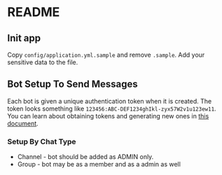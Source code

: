 # README

## Init app
Copy `config/application.yml.sample` and remove `.sample`. Add your sensitive data to the file.

## Bot Setup To Send Messages
Each bot is given a unique authentication token when it is created. The token looks something like `123456:ABC-DEF1234ghIkl-zyx57W2v1u123ew11`. You can learn about obtaining tokens and generating new ones in [this document](https://core.telegram.org/bots#botfather).

### Setup By Chat Type
* Channel - bot should be added as ADMIN only.
* Group - bot may be as a member and as a admin as well
